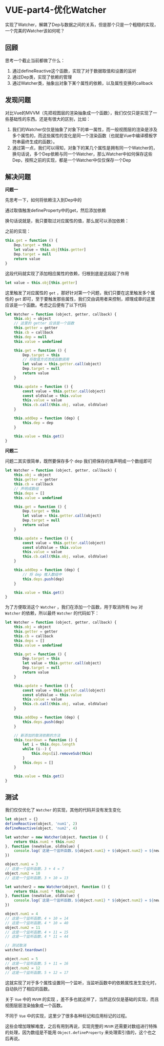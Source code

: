 # VUE-part4-优化Watcher

实现了Watcher，解耦了Dep与数据之间的关系，但是那个只是一个粗糙的实现，一个完美的Watcher该如何呢？



## 回顾

思考一个截止当前都做了什么：

1. 通过defineReactive这个函数，实现了对于数据取值和设置的监听
2. 通过Dep类，实现了依赖的管理
3. 通过Watcher类，抽象出对象下某个属性的依赖，以及属性变换的callback



## 发现问题

对比Vue的MVVM（先把视图层的渲染抽象成一个函数），我们仅仅只是实现了一些基础性的东西。还是有很大的区别，比如：

1. 我们的Watcher仅仅是抽象了对象下的单一属性，而一般视图层的渲染是涉及多个属性的，而这些属性的变化是同一个渲染函数（也就是Vue中编译模板字符串最终生成的函数）。
2. 通过第一点，我们可以得知，对象下的某几个属性是拥有同一个Watcher的，换句话说，多个Dep依赖与同一个Watcher，那么Watcher中如何保存这些Dep，按照之前的实现，都是一个Watcher中仅仅保存一个Dep



## 解决问题

**问题一**

先思考一下，如何将依赖注入到Dep中的

通过取值触发defineProperty中的get，然后添加依赖

换句话说就是，我只要取过对应属性的值，那么就可以添加依赖：

之前的实现：

```javascript
this.get = function () {
    Dep.target = this
    let value = this.obj[this.getter]
    Dep.target = null
    return value
}
```

这段代码就实现了添加相应属性的依赖，归根到底是这段起了作用

```javascript
let value = this.obj[this.getter]
```

这里触发了对应属性的 `get` ，那好针对第一个问题，我们只要在这里触发多个属性的 `get` 即可，至于要触发那些属性，我们交由调用者来控制，顺理成章的这里应该是一个函数。考虑之后便有了以下代码

```javascript
let Watcher = function (object, getter, callback) {
    this.obj = object
    // 这里的 getter 应该是一个函数
    this.getter = getter
    this.cb = callback
    this.dep = null
    this.value = undefined

    this.get = function () {
        Dep.target = this
        // 将取值方式改成函数调用
        let value = this.getter.call(object)
        Dep.target = null
        return value
    }

    this.update = function () {
        const value = this.getter.call(object)
        const oldValue = this.value
        this.value = value
        this.cb.call(this.obj, value, oldValue)
    }

    this.addDep = function (dep) {
        this.dep = dep
    }

    this.value = this.get()
}
```



**问题二**

问题二其实很简单，既然要保存多个 dep 我们把保存的值声明成一个数组即可

```javascript
let Watcher = function (object, getter, callback) {
    this.obj = object
    this.getter = getter
    this.cb = callback
    // 声明成数组
    this.deps = []
    this.value = undefined

    this.get = function () {
        Dep.target = this
        let value = this.getter.call(object)
        Dep.target = null
        return value
    }

    this.update = function () {
        const value = this.getter.call(object)
        const oldValue = this.value
        this.value = value
        this.cb.call(this.obj, value, oldValue)
    }

    this.addDep = function (dep) {
        // 将 dep 推入数组中
        this.deps.push(dep)
    }

    this.value = this.get()
}
```

为了方便取消这个 `Watcher` ，我们在添加一个函数，用于取消所有 `Dep` 对 `Watcher` 的依赖，所以最终 `Watcher` 的代码如下：

```javascript
let Watcher = function (object, getter, callback) {
    this.obj = object
    this.getter = getter
    this.cb = callback
    this.deps = []
    this.value = undefined

    this.get = function () {
        Dep.target = this
        let value = this.getter.call(object)
        Dep.target = null
        return value
    }

    this.update = function () {
        const value = this.getter.call(object)
        const oldValue = this.value
        this.value = value
        this.cb.call(this.obj, value, oldValue)
    }

    this.addDep = function (dep) {
        this.deps.push(dep)
    }

    // 新添加的取消依赖的方法
    this.teardown = function () {
        let i = this.deps.length
        while (i--) {
            this.deps[i].removeSub(this)
        }
        this.deps = []
    }

    this.value = this.get()
}
```



## 测试

我们仅仅优化了 `Watcher` 的实现，其他的代码并没有发生变化

```javascript
let object = {}
defineReactive(object, 'num1', 2)
defineReactive(object, 'num2', 4)

let watcher = new Watcher(object, function () {
    return this.num1 + this.num2
}, function (newValue, oldValue) {
    console.log(`这是一个监听函数，${object.num1} + ${object.num2} = ${newValue}`)
})

object.num1 = 3
// 这是一个监听函数，3 + 4 = 7
object.num2 = 10
// 这是一个监听函数，3 + 10 = 13

let watcher2 = new Watcher(object, function () {
    return this.num1 * this.num2
}, function (newValue, oldValue) {
    console.log(`这是一个监听函数，${object.num1} * ${object.num2} = ${newValue}`)
})

object.num1 = 4
// 这是一个监听函数，4 + 10 = 14
// 这是一个监听函数，4 * 10 = 40
object.num2 = 11
// 这是一个监听函数，4 + 11 = 15
// 这是一个监听函数，4 * 11 = 44

// 测试取消
watcher2.teardown()

object.num1 = 5
// 这是一个监听函数，5 + 11 = 16
object.num2 = 12
// 这是一个监听函数，5 + 12 = 17
```

这就实现了对于多个属性设置同一个监听，当监听函数中的依赖属性发生变化时，自动执行了相应的函数。

关于 `Vue` 中的 `MVVM` 的实现 ，差不多也就这样了，当然这仅仅是基础的实现，而且视图层层渲染抽象成一个函数。

不同于 `Vue` 中的实现，这里少了很多各种标记和应用标记的过程。

这些会增加理解难度，之后有用到再说，实现完整的 `MVVM` 还需要对数组进行特殊的处理，因为数组是不能用 `Object.defineProperty` 来处理索引值的，这个也之后再说。

